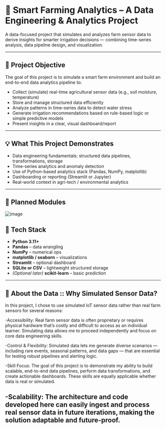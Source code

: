 
# 🌿 Smart Farming Analytics – A Data Engineering & Analytics Project

A data-focused project that simulates and analyzes farm sensor data to derive insights for smarter irrigation decisions — combining time-series analysis, data pipeline design, and visualization.

---

## 📌 Project Objective

The goal of this project is to simulate a smart farm environment and build an end-to-end data analytics pipeline to:

- Collect (simulate) real-time agricultural sensor data (e.g., soil moisture, temperature)
- Store and manage structured data efficiently
- Analyze patterns in time-series data to detect water stress
- Generate irrigation recommendations based on rule-based logic or simple predictive models
- Present insights in a clear, visual dashboard/report

---

## 💡 What This Project Demonstrates

- Data engineering fundamentals: structured data pipelines, transformations, storage
- Time-series analytics and anomaly detection
- Use of Python-based analytics stack (Pandas, NumPy, matplotlib)
- Dashboarding or reporting (Streamlit or Jupyter)
- Real-world context in agri-tech / environmental analytics

---

## 🧩 Planned Modules


![image](https://github.com/user-attachments/assets/8a7ef0be-4dc5-4fc6-b484-0f7cfc08071b)






## 🔧 Tech Stack

- **Python 3.11+**
- **Pandas** – data wrangling
- **NumPy** – numerical ops
- **matplotlib / seaborn** – visualizations
- **Streamlit** – optional dashboard
- **SQLite or CSV** – lightweight structured storage
- *(Optional later)* **scikit-learn** – basic prediction

---
## 🔧 About the Data :: Why Simulated Sensor Data?

In this project, I chose to use simulated IoT sensor data rather than real farm sensors for several reasons:

-Accessibility: Real farm sensor data is often proprietary or requires physical hardware that’s costly and difficult to access as an individual learner. Simulating data allows me to proceed independently and focus on core data engineering skills.

-Control & Flexibility: Simulated data lets me generate diverse scenarios — including rare events, seasonal patterns, and data gaps — that are essential for testing robust pipelines and alerting logic.

-Skill Focus: The goal of this project is to demonstrate my ability to build scalable, end-to-end data pipelines, perform data transformations, and create actionable dashboards. These skills are equally applicable whether data is real or simulated.

-Scalability: The architecture and code developed here can easily ingest and process real sensor data in future iterations, making the solution adaptable and future-proof.
---
